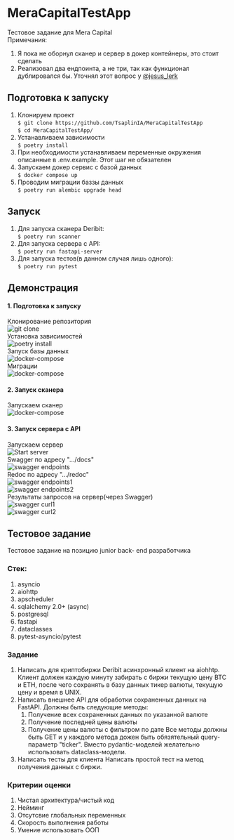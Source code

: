 # MeraCapitalTestApp
Тестовое задание для Mera Capital  
Примечания:
1. Я пока не оборнул сканер и сервер в докер контейнеры, это стоит сделать
2. Реализовал два ендпоинта, а не три, так как функционал дублировался бы. Уточнял этот вопрос у [@jesus_lerk](https://t.me/jesus_lerk)
## Подготовка к запуску
1. Клонируем проект  
`$ git clone https://github.com/TsaplinIA/MeraCapitalTestApp`  
`$ cd MeraCapitalTestApp/`
2. Устанавливаем зависимости  
`$ poetry install`
3. При необходимости устанавливаем переменные окружения описанные в .env.example.
Этот шаг не обязателен
4. Запускаем докер сервис с базой данных  
`$ docker compose up`
5. Проводим миграции баззы данных  
`$ poetry run alembic upgrade head`

## Запуск

1. Для запуска сканера Deribit:  
`$ poetry run scanner`
2. Для запуска сервера с API:  
`$ poetry run fastapi-server`
3. Для запуска тестов(в данном случая лишь одного):  
`$ poetry run pytest`

## Демонстрация
#### 1. Подготовка к запуску
Клонирование репозитория  
![git clone](./images/git-clone.png)   
Установка зависимостей   
![poetry install](./images/poetry-install.png)    
Запуск базы данных   
![docker-compose](./images/docker-compose-up.png)    
Миграции   
![docker-compose](./images/alembic-upgrade.png)    
#### 2. Запуск сканера    
Запускаем сканер    
![docker-compose](./images/scanner.png)     
#### 3. Запуск сервера с API    
Запускаем сервер   
![Start server](./images/server-run.png)   
Swagger по адресу ".../docs"   
![swagger endpoints](./images/swagger-endpoints.png)   
Redoc по адресу ".../redoc"   
![swagger endpoints1](./images/redoc-endpoint-price-list.png)   
![swagger endpoints2](./images/redoc-endpoint-last-price.png)   
Результаты запросов на сервер(через Swagger)   
![swagger curl1](./images/swagger-curl-price-list.png)    
![swagger curl2](./images/swagger-curl-last-price.png)   
## Тестовое задание
Тестовое задание на позицию junior back-
end разработчика   
### Стек:  
1. asyncio
2. aiohttp
3. apscheduler
4. sqlalchemy 2.0+ (async)
5. postgresql
6. fastapi
7. dataclasses
8. pytest-asyncio/pytest
### Задание
1. Написать для криптобиржи Deribit асинхронный клиент на aiohhtp.
Клиент должен каждую минуту забирать с биржи текущую цену BTC и ETH, после
чего сохранять в базу данных тикер валюты, текущую цену и время в UNIX.
2. Написать внешнее API для обработки сохраненных данных на FastAPI.
Должны быть следующие методы:
   1. Получение всех сохраненных данных по указанной валюте
   2. Получение последней цены валюты
   3. Получение цены валюты с фильтром по дате
Все методы должны быть GET и у каждого метода дожен быть обязятельный query-
параметр "ticker".
Вместо pydantic-моделей желательно использовать dataclass-модели.
3. Написать тесты для клиента
Написать простой тест на метод получения данных с биржи.
### Критерии оценки
1. Чистая архитектура/чистый код
2. Нейминг
3. Отсутсвие глобальных переменных
4. Скорость выполнения работы
5. Умение использовать ООП